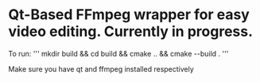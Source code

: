 # Qt-Based FFmpeg wrapper for easy video editing. Currently in progress.

To run:
''' mkdir build && cd build && cmake .. && cmake --build . '''

Make sure you have qt and ffmpeg installed respectively

